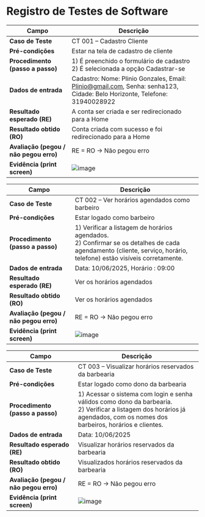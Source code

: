 # Registro de Testes de Software

| **Campo**                      | **Descrição**                                                                 |
|-------------------------------|------------------------------------------------------------------------------|
| **Caso de Teste**             | CT 001 – Cadastro Cliente                                                     |
| **Pré-condições**             | Estar na tela de cadastro de cliente                                                    |
| **Procedimento (passo a passo)** | 1) É preenchido o formulário de cadastro <br> 2) É selecionada a opção Cadastrar-se |
| **Dados de entrada**          | Cadastro: Nome: Plinio Gonzales, Email: Plinio@gmail.com, Senha: senha123, Cidade: Belo Horizonte, Telefone: 31940028922                              |
| **Resultado esperado (RE)**   | A conta ser criada e ser redirecionado para a Home            |
| **Resultado obtido (RO)**     | Conta criada com sucesso e foi redirecionado para a Home                        |
| **Avaliação (pegou / não pegou erro)** | RE = RO → Não pegou erro                       |
| **Evidência (print screen)** |   ![image](https://github.com/user-attachments/assets/8dfdbd74-655f-40e4-a321-19b6275d193d) |

| **Campo**                      | **Descrição**                                                                 |
|-------------------------------|------------------------------------------------------------------------------|
| **Caso de Teste**             | CT 002 – Ver horários agendados como barbeiro                                                     |
| **Pré-condições**             | Estar logado como barbeiro                                                    |
| **Procedimento (passo a passo)** | 1) Verificar a listagem de horários agendados. <br> 2)	Confirmar se os detalhes de cada agendamento (cliente, serviço, horário, telefone) estão visíveis corretamente. |
| **Dados de entrada**          |   Data: 10/06/2025, Horário : 09:00                            |
| **Resultado esperado (RE)**   | Ver os horários agendados            |
| **Resultado obtido (RO)**     | Ver os horários agendados            |
| **Avaliação (pegou / não pegou erro)** | RE = RO → Não pegou erro                        |
| **Evidência (print screen)**  | ![image](https://github.com/user-attachments/assets/81a81c0d-9420-4b5b-ba60-59223ed92e07) |

| **Campo**                      | **Descrição**                                                                 |
|-------------------------------|------------------------------------------------------------------------------|
| **Caso de Teste**             | CT 003 – Visualizar horários reservados da barbearia                                                     |
| **Pré-condições**             | Estar logado como dono da barbearia                                                     |
| **Procedimento (passo a passo)** | 1) Acessar o sistema com login e senha válidos como dono da barbearia. <br> 2) Verificar a listagem dos horários já agendados, com os nomes dos barbeiros, horários e clientes.|
| **Dados de entrada**          |  Data: 10/06/2025                              |
| **Resultado esperado (RE)**   | Visualizar horários reservados da barbearia             |
| **Resultado obtido (RO)**     | Visualizados horários reservados da barbearia                        |
| **Avaliação (pegou / não pegou erro)** | RE = RO → Não pegou erro                          |
| **Evidência (print screen)**  | ![image](https://github.com/user-attachments/assets/9903d340-e5f3-4f55-a7c8-2ce0502d6d75) |
